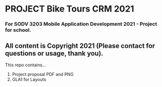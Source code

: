 # PROJECT Bike Tours CRM 2021
### For SODV 3203 Mobile Application Development 2021 - Project for school.
## All content is Copyright 2021 (Please contact for questions or usage, thank you).

This repo contains...
1. Project proposal PDF and PNG
2. GLA1 for Layouts
